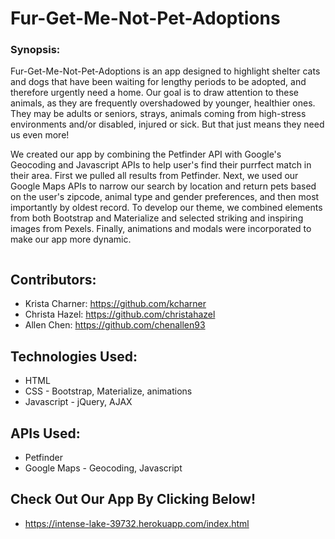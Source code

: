 # Fur-Get-Me-Not-Pet-Adoptions

### Synopsis:

Fur-Get-Me-Not-Pet-Adoptions is an app designed to highlight shelter cats and dogs that have been waiting for lengthy periods to be adopted, and therefore urgently need a home. Our goal is to draw attention to these animals, as they are frequently overshadowed by younger, healthier ones. They may be adults or seniors, strays, animals coming from high-stress environments and/or disabled, injured or sick. But that just means they need us even more! 

We created our app by combining the Petfinder API with Google's Geocoding and Javascript APIs to help user's find their purrfect match in their area. First we pulled all results from Petfinder. Next, we used our Google Maps APIs to narrow our search by location and return pets based on the user's zipcode, animal type and gender preferences, and then most importantly by oldest record. To develop our theme, we combined elements from both Bootstrap and Materialize and selected striking and inspiring images from Pexels. Finally, animations and modals were incorporated to make our app more dynamic.

![]()

## Contributors:

* Krista Charner: https://github.com/kcharner
* Christa Hazel: https://github.com/christahazel
* Allen Chen: https://github.com/chenallen93


## Technologies Used:

* HTML
* CSS - Bootstrap, Materialize, animations
* Javascript - jQuery, AJAX

## APIs Used:

* Petfinder 
* Google Maps - Geocoding, Javascript

## Check Out Our App By Clicking Below!

* https://intense-lake-39732.herokuapp.com/index.html
